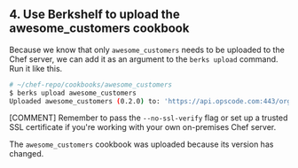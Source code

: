 ## 4. Use Berkshelf to upload the awesome_customers cookbook

Because we know that only `awesome_customers` needs to be uploaded to the Chef server, we can add it as an argument to the `berks upload` command. Run it like this.

```bash
# ~/chef-repo/cookbooks/awesome_customers
$ berks upload awesome_customers
Uploaded awesome_customers (0.2.0) to: 'https://api.opscode.com:443/organizations/your-org-name'
```

[COMMENT] Remember to pass the `--no-ssl-verify` flag or set up a trusted SSL certificate if you're working with your own on-premises Chef server.

The `awesome_customers` cookbook was uploaded because its version has changed.

